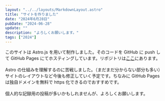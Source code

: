 ```yaml
---
layout: "../../layouts/MarkdownLayout.astro"
title: "サイトを作りました"
date: "2024年6月28日"
pubDate: "2024-06-28"
update: ""
description: "よろしくお願いします。"
tags: ["2024"]
---
```


このサイトは Astro.js を用いて制作しました。そのコードを GitHub に push して GitHub Pages にてホスティングしています。リポジトリは[ここ](https://github.com/luetsrr/luetsrr.com)にあります。
<br><br>
Astro の仕組みを理解するのに苦戦しました。（まだまだ分からない部分も多い）サイトのレイアウトなど今後も修正していく予定です。ちなみに GitHub Pages は独自ドメインを無料で https 化できるのでおすすめです。
<br><br>
個人的な記録用の投稿が多いかもしれませんが、よろしくお願いします。
